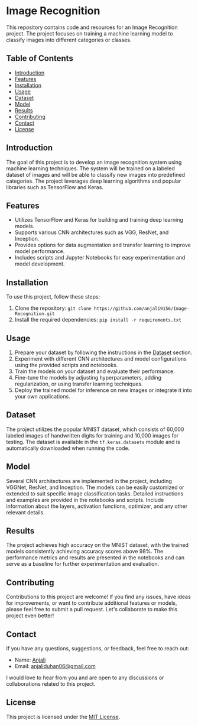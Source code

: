 # Image Recognition

This repository contains code and resources for an Image Recognition project. The project focuses on training a machine learning model to classify images into different categories or classes.

## Table of Contents
- [Introduction](#introduction)
- [Features](#features)
- [Installation](#installation)
- [Usage](#usage)
- [Dataset](#dataset)
- [Model](#model)
- [Results](#results)
- [Contributing](#contributing)
- [Contact](#contact)
- [License](#license)

## Introduction
The goal of this project is to develop an image recognition system using machine learning techniques. The system will be trained on a labeled dataset of images and will be able to classify new images into predefined categories. The project leverages deep learning algorithms and popular libraries such as TensorFlow and Keras.

## Features
- Utilizes TensorFlow and Keras for building and training deep learning models.
- Supports various CNN architectures such as VGG, ResNet, and Inception.
- Provides options for data augmentation and transfer learning to improve model performance.
- Includes scripts and Jupyter Notebooks for easy experimentation and model development.

## Installation
To use this project, follow these steps:
1. Clone the repository: `git clone https://github.com/anjali9156/Image-Recognition.git`
2. Install the required dependencies: `pip install -r requirements.txt`

## Usage
1. Prepare your dataset by following the instructions in the [Dataset](#dataset) section.
2. Experiment with different CNN architectures and model configurations using the provided scripts and notebooks.
3. Train the models on your dataset and evaluate their performance.
4. Fine-tune the models by adjusting hyperparameters, adding regularization, or using transfer learning techniques.
5. Deploy the trained model for inference on new images or integrate it into your own applications.

## Dataset
The project utilizes the popular MNIST dataset, which consists of 60,000 labeled images of handwritten digits for training and 10,000 images for testing. The dataset is available in the `tf.keras.datasets` module and is automatically downloaded when running the code.

## Model
Several CNN architectures are implemented in the project, including VGGNet, ResNet, and Inception. The models can be easily customized or extended to suit specific image classification tasks. Detailed instructions and examples are provided in the notebooks and scripts. Include information about the layers, activation functions, optimizer, and any other relevant details.

## Results
The project achieves high accuracy on the MNIST dataset, with the trained models consistently achieving accuracy scores above 98%. The performance metrics and results are presented in the notebooks and can serve as a baseline for further experimentation and evaluation.

## Contributing
Contributions to this project are welcome! If you find any issues, have ideas for improvements, or want to contribute additional features or models, please feel free to submit a pull request. Let's collaborate to make this project even better!

## Contact
If you have any questions, suggestions, or feedback, feel free to reach out:

- Name: [Anjali](https://github.com/anjali9156/Portfolio)
- Email: anjaliduhan06@gmail.com

I would love to hear from you and are open to any discussions or collaborations related to this project.

## License
This project is licensed under the [MIT License](LICENSE). 

